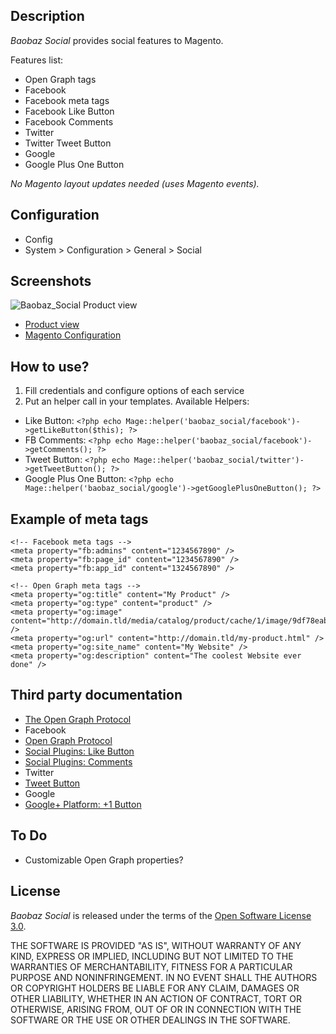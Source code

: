 Description
-----------

_Baobaz Social_ provides social features to Magento.

Features list:

* Open Graph tags
* Facebook
 * Facebook meta tags
 * Facebook Like Button
 * Facebook Comments
* Twitter
 * Twitter Tweet Button
* Google
 * Google Plus One Button

_No Magento layout updates needed (uses Magento events)._


Configuration
-------------

* Config
 * System > Configuration > General > Social


Screenshots
-----------

![Baobaz_Social Product view](https://raw.github.com/Narno/Magento_Baobaz_Social/master/doc/screenshots/Baobaz_Social-ProductViewDetails.png "Baobaz_Social Product view")  

* [Product view](https://raw.github.com/Narno/Magento_Baobaz_Social/master/doc/screenshots/Baobaz_Social-ProductView.png)
* [Magento Configuration](https://raw.github.com/Narno/Magento_Baobaz_Social/master/doc/screenshots/Baobaz_Social-Configuration.png)


How to use?
-----------

1. Fill credentials and configure options of each service
2. Put an helper call in your templates. Available Helpers:
 * Like Button: ```<?php echo Mage::helper('baobaz_social/facebook')->getLikeButton($this); ?>```
 * FB Comments: ```<?php echo Mage::helper('baobaz_social/facebook')->getComments(); ?>```
 * Tweet Button: ```<?php echo Mage::helper('baobaz_social/twitter')->getTweetButton(); ?>```
 * Google Plus One Button: ```<?php echo Mage::helper('baobaz_social/google')->getGooglePlusOneButton(); ?>```


Example of meta tags
--------------------

```
<!-- Facebook meta tags -->
<meta property="fb:admins" content="1234567890" />
<meta property="fb:page_id" content="1234567890" />
<meta property="fb:app_id" content="1324567890" />
```

```
<!-- Open Graph meta tags -->
<meta property="og:title" content="My Product" />
<meta property="og:type" content="product" />
<meta property="og:image" content="http://domain.tld/media/catalog/product/cache/1/image/9df78eab33525d08d6e5fb8d27136e95/images/catalog/product/placeholder/image.jpg" />
<meta property="og:url" content="http://domain.tld/my-product.html" />
<meta property="og:site_name" content="My Website" />
<meta property="og:description" content="The coolest Website ever done" />
```


Third party documentation
-------------------------

* [The Open Graph Protocol](http://ogp.me/)
* Facebook
 * [Open Graph Protocol](http://developers.facebook.com/docs/opengraph/)
 * [Social Plugins: Like Button](http://developers.facebook.com/docs/reference/plugins/like/)
 * [Social Plugins: Comments](http://developers.facebook.com/docs/reference/plugins/comments/)
* Twitter
 * [Tweet Button](https://dev.twitter.com/docs/tweet-button)
* Google
 * [Google+ Platform: +1 Button](https://developers.google.com/+/plugins/+1button/)


To Do
----

* Customizable Open Graph properties?


License
----------

_Baobaz Social_ is released under the terms of the [Open Software License 3.0](http://opensource.org/licenses/OSL-3.0).

THE SOFTWARE IS PROVIDED "AS IS", WITHOUT WARRANTY OF ANY KIND, EXPRESS
OR IMPLIED, INCLUDING BUT NOT LIMITED TO THE WARRANTIES OF MERCHANTABILITY,
FITNESS FOR A PARTICULAR PURPOSE AND NONINFRINGEMENT. IN NO EVENT SHALL
THE AUTHORS OR COPYRIGHT HOLDERS BE LIABLE FOR ANY CLAIM, DAMAGES OR OTHER
LIABILITY, WHETHER IN AN ACTION OF CONTRACT, TORT OR OTHERWISE, ARISING
FROM, OUT OF OR IN CONNECTION WITH THE SOFTWARE OR THE USE OR OTHER
DEALINGS IN THE SOFTWARE.
